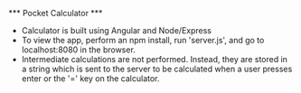 *** Pocket Calculator ***

 - Calculator is built using Angular and Node/Express
 - To view the app, perform an npm install, run 'server.js', and go to
   localhost:8080 in the browser.
 - Intermediate calculations are not performed.  Instead, they are stored in a
   string which is sent to the server to be calculated when a user presses
   enter or the '=' key on the calculator.
